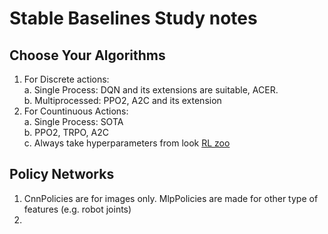 # Stable Baselines Study notes
## Choose Your Algorithms
  1. For Discrete actions:   
      a. Single Process: DQN and its extensions are suitable, ACER.     
      b. Multiprocessed: PPO2, A2C and its extension   
  2. For Countinuous Actions:   
      a. Single Process: SOTA  
      b. PPO2, TRPO, A2C   
      c. Always take hyperparameters from look [RL zoo](https://github.com/araffin/rl-baselines-zoo)  

## Policy Networks 
  1. CnnPolicies are for images only. MlpPolicies are made for other type of features (e.g. robot joints)
  2. 
